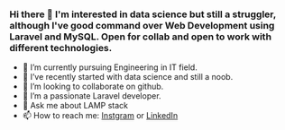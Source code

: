 ### Hi there 👋 I'm interested in data science but still a struggler, although I've good command over Web Development using Laravel and MySQL. Open for collab and open to work with different technologies. 

- 🔭 I’m currently pursuing Engineering in IT field.
- 🌱 I’ve recently started with data science and still a noob.
- 👯 I’m looking to collaborate on github.
- 🤔 I’m a passionate Laravel developer.
- 💬 Ask me about LAMP stack
- 📫 How to reach me: [Instgram](https://www.instagram.com/vishwagosalia/) or [LinkedIn](https://www.linkedin.com/in/vishwa-gosalia-b547291a7/)

<!--![Vishwa Gosalia's GitHub Stats](https://github-readme-stats.vercel.app/api?username=vishwagosalia&show_icons=true&title_color=fff&icon_color=f9f9f9&text_color=9f9f9f&bg_color=151515)-->
